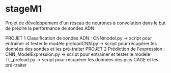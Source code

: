 # stageM1
Projet de développement d'un réseau de neurones à convolution dans le but de prédire la performance de sondes ADN

PROJET 1 Classification de sondes ADN : 
      CNNmodel.py -> script pour entrainer et tester le modèle 
      preloadCNN.py -> script pour récupérer les données des sondes et les pré-traiter
PROJET 2 Prédiction de l'expression :
      CNN_ModelExpression.py -> script pour entrainer et tester le modèle 
      TL_preload.py -> script pour récupérer les données des pics CAGE et les pré-traiter
